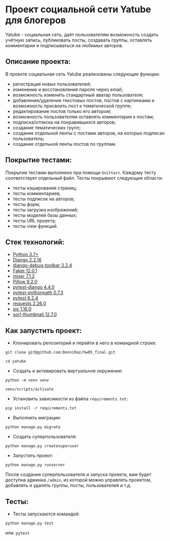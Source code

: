# Проект социальной сети Yatube для блогеров
Yatube - социальная сеть, даёт пользователям возможность создать учётную запись,
публиковать посты, создавать группы, оставлять комментарии и подписываться на
любимых авторов.

## Описание проекта:
В проекте социальная сеть Yatube реализованы следующие функции:

* регистрация новых пользователей;
* изменение и восстановления пароля через email;
* возможность изменить стандартный аватар пользователя;
* добавление/удаление текстовых постов, постов с картинками и возможность
присвоить пост к тематической группе;
* редактирование постов только его автором;
* возможность пользователям оставлять комментарии к постам;
* подписка/отписка на понравившихся авторов;
* создание тематических групп;
* создание отдельной ленты с постами авторов, на которых подписан пользователь;
* создание отдельной ленты постов по группам.

## Покрытие тестами:

Покрытие тестами выполнено при помощи ```Unittest```. Каждому тесту соответствует
отдельный файл. Тесты покрывают следующие области:
* тесты кэширования страниц;
* тесты комментариев;
* тесты подписок на авторов;
* тесты форм;
* тесты загрузки изображений;
* тесты моделей базы данных;
* тесты URL проекта;
* тесты view функций.

## Стек технологий:

* [Python 3.7+](https://www.python.org/downloads/)
* [Django 2.2.16](https://www.djangoproject.com/download/)
* [django-debug-toolbar 3.2.4](https://pypi.org/project/django-debug-toolbar/)
* [Faker 12.0.1](https://pypi.org/project/Faker/)
* [mixer 7.1.2](https://pypi.org/project/mixer/)
* [Pillow 9.2.0](https://pypi.org/project/Pillow/)
* [pytest-django 4.4.0](https://pypi.org/project/pytest-django/)
* [pytest-pythonpath 0.7.3](https://pypi.org/project/pytest-pythonpath/)
* [pytest 6.2.4](https://pypi.org/project/pytest/)
* [requests 2.26.0](https://pypi.org/project/requests/)
* [six 1.16.0](https://pypi.org/project/six/)
* [sorl-thumbnail 12.7.0](https://pypi.org/project/sorl-thumbnail/)

## Как запустить проект:

* Клонировать репозиторий и перейти в него в командной строке:

```
git clone git@github.com:DenniRaz/hw05_final.git
```

```
cd yatube
```

* Cоздать и активировать виртуальное окружение:

```
python -m venv venv
```

```
venv/scripts/activate
```

* Установить зависимости из файла ```requirements.txt```:

```
pip install -r requirements.txt
```

* Выполнить миграции:

```
python manage.py migrate
```

* Создать суперпользователя:
```
python manage.py createsuperuser
```
* Запустить проект:

```
python manage.py runserver
```
После создания суперпользователя и запуска проекта, вам будет доступна админка
```/admin```, из которой можно управлять проектом, добавлять и удалять группы, посты,
пользователей и т.д.

## Тесты:
* Тесты запускаются командой:
```
python manage.py test
```
    
или: ```pytest```